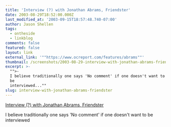 ```yaml
---
title: 'Interview (?) with Jonathan Abrams, Friendster'
date: 2003-08-29T18:52:00.000Z
last_modified_at: '2003-09-15T18:57:48.740-07:00'
author: Jason Shellen
tags:
  - ontheside
  - linkblog
comments: false
featured: false
layout: link
external_link: '""https://www.ocreport.com/features/abrams""'
thumbnail: /screenshots/2003-08-29-interview-with-jonathan-abrams-friendster.png
excerpt: >-
  "">-
  I believe traditionally one says 'No comment' if one doesn't want to
  be
  interviewed...""
slug: interview-with-jonathan-abrams-friendster
---
```


[Interview (?) with Jonathan Abrams, Friendster](https://www.ocreport.com/features/abrams)

I believe traditionally one says 'No comment' if one doesn't want to be interviewed
